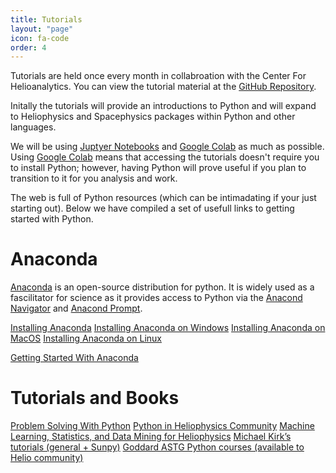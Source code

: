 ```yaml
---
title: Tutorials
layout: "page"
icon: fa-code
order: 4
---
```



Tutorials are held once every month in collabroation with the Center For Helioanalytics. You can view the tutorial material at the [GitHub Repository](https://github.com/HelioAnalytics/MOSS_python).

Initally the tutorials will provide an introductions to Python and will expand to Heliophysics and Spacephysics packages within Python and other languages. 

We will be using [Juptyer Notebooks](https://jupyter.org/) and [Google Colab](https://colab.research.google.com/) as much as possible. Using [Google Colab](https://colab.research.google.com/) means that accessing the tutorials doesn't require you to install Python; however, having Python will prove useful if you plan to transition to it for you analysis and work. 

The web is full of Python resources (which can be intimadating if your just starting out). Below we have compiled a set of usefull links to getting started with Python. 

# Anaconda

[Anaconda](https://www.anaconda.com/) is an open-source distribution for python. It is widely used as a fascilitator for science as it provides access to Python via the [Anacond Navigator](https://www.anaconda.com/) and [Anacond Prompt](https://docs.conda.io/projects/conda/en/latest/user-guide/getting-started.html#starting-conda).

[Installing Anaconda](https://docs.anaconda.com/anaconda/install/)
[Installing Anaconda on Windows](https://medium.com/@GalarnykMichael/install-python-anaconda-on-windows-2020-f8e188f9a63d)
[Installing Anaconda on MacOS](https://problemsolvingwithpython.com/01-Orientation/01.04-Installing-Anaconda-on-MacOS/)
[Installing Anaconda on Linux](https://problemsolvingwithpython.com/01-Orientation/01.05-Installing-Anaconda-on-Linux/)

[Getting Started With Anaconda](https://docs.anaconda.com/anaconda/user-guide/getting-started/)

# Tutorials and Books

[Problem Solving With Python](https://problemsolvingwithpython.com/)
[Python in Heliophysics Community](https://heliopython.org/)
[Machine Learning, Statistics, and Data Mining for Heliophysics](https://helioml.org/Introduction/title.html)
[Michael Kirk’s tutorials (general + Sunpy)](https://github.com/MSKirk/tutorials)
[Goddard ASTG Python courses (available to Helio community)](https://github.com/astg606/py_courses)

